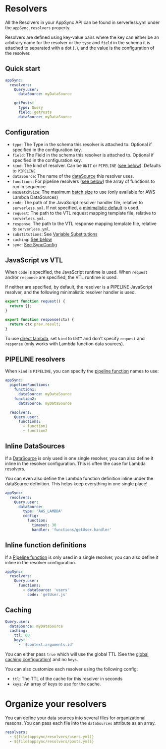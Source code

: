 # Resolvers

All the Resolvers in your AppSync API can be found in serverless.yml under the `appSync.resolvers` property.

Resolvers are defined using key-value pairs where the key can either be an arbitrary name for the resolver or the `type` and `field` in the schema it is attached to separated with a dot (`.`), and the value is the configuration of the resolver.

## Quick start

```yaml
appSync:
  resolvers:
    Query.user:
      dataSource: myDataSource

    getPosts:
      type: Query
      field: getPosts
      dataSource: myDataSource
```

## Configuration

- `type`: The Type in the schema this resolver is attached to. Optional if specified in the configuration key.
- `field`: The Field in the schema this resolver is attached to. Optional if specified in the configuration key.
- `kind`: The kind of resolver. Can be `UNIT` or `PIPELINE` ([see below](#PIPELINE-resolvers)). Defaults to `PIPELINE`
- `dataSource`: The name of the [dataSource](dataSources.md) this resolver uses.
- `functions`: For pipeline resolvers ([see below](#PIPELINE-resolvers)) the array of functions to run in sequence
- `maxBatchSize`: The maximum [batch size](https://aws.amazon.com/blogs/mobile/introducing-configurable-batching-size-for-aws-appsync-lambda-resolvers/) to use (only available for AWS Lambda DataSources)
- `code`: The path of the JavaScript resolver handler file, relative to `serverless.yml`. If not specified, a [minimalistic default](#javascript-vs-vtl) is used.
- `request`: The path to the VTL request mapping template file, relative to `serverless.yml`.
- `response`: The path to the VTL response mapping template file, relative to `serverless.yml`.
- `substitutions`: See [Variable Substitutions](substitutions.md)
- `caching`: [See below](#Caching)
- `sync`: [See SyncConfig](syncConfig.md)

## JavaScript vs VTL

When `code` is specified, the JavaScript runtime is used. When `request` and/or `response` are specified, the VTL runtime is used.

If neither are specified, by default, the resolver is a PIPELINE JavaScript resolver, and the following minimalistic resolver handler is used.

```js
export function request() {
  return {};
}

export function response(ctx) {
  return ctx.prev.result;
}
```

To use [direct lambda](https://docs.aws.amazon.com/appsync/latest/devguide/direct-lambda-reference.html), set `kind` to `UNIT` and don't specify `request` and `response` (only works with Lambda function data sources).

## PIPELINE resolvers

When `kind` is `PIPELINE`, you can specify the [pipeline function](pipeline-functions.md) names to use:

```yaml
appSync:
  pipelineFunctions:
    function1:
      dataSource: myDataSource
    function2:
      dataSource: myDataSource

  resolvers:
    Query.user:
      functions:
        - function1
        - function2
```

## Inline DataSources

If a [DataSource](dataSources.md) is only used in one single resolver, you can also define it inline in the resolver configuration. This is often the case for Lambda resolvers.

You can even also define the Lambda function definition inline under the dataSource definition. This helps keep everything in one single place!

```yaml
appSync:
  resolvers:
    Query.user:
      dataSource:
        type: 'AWS_LAMBDA'
        config:
          function:
            timeout: 30
            handler: 'functions/getUser.handler'
```

## Inline function definitions

If a [Pipeline function](pipeline-functions.md) is only used in a single resolver, you can also define it inline in the resolver configuration.

```yaml
appSync:
  resolvers:
    Query.user:
      functions:
        - dataSource: 'users'
          code: 'getUser.js'
```

## Caching

```yaml
Query.user:
  dataSource: myDataSource
  caching:
    ttl: 60
    keys:
      - '$context.arguments.id'
```

You can either pass `true` which will use the global TTL (See the [global caching configuration](caching.md)) and no `keys`.

You can also customize each resolver using the following config:

- `ttl`: The TTL of the cache for this resolver in seconds
- `keys`: An array of keys to use for the cache.

# Organize your resolvers

You can define your data sources into several files for organizational reasons. You can pass each file into the `dataSources` attribute as an array.

```yaml
resolvers:
  - ${file(appsync/resolvers/users.yml)}
  - ${file(appsync/resolvers/posts.yml)}
```
